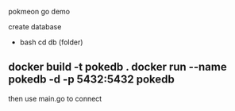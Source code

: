 pokmeon go demo

create database
* bash
cd db (folder)

docker build -t pokedb . 
docker run --name pokedb -d -p 5432:5432 pokedb
--

then use main.go to connect

